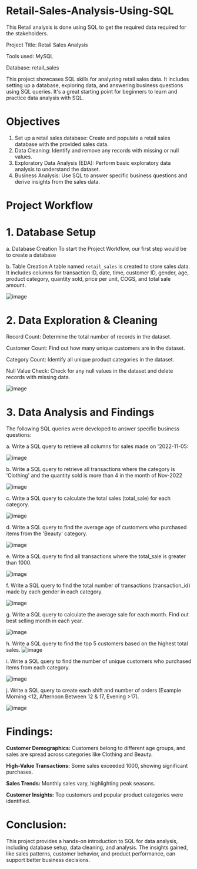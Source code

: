 # Retail-Sales-Analysis-Using-SQL

This Retail analysis is done using SQL to get the required data required for the stakeholders.

Project Title: Retail Sales Analysis 

Tools used: MySQL

Database: retail_sales

This project showcases SQL skills for analyzing retail sales data. It includes setting up a database, exploring data, and answering business questions using SQL queries. It's a great starting point for beginners to learn and practice data analysis with SQL.

# Objectives
1. Set up a retail sales database: Create and populate a retail sales database with the provided sales data.
2. Data Cleaning: Identify and remove any records with missing or null values.
3. Exploratory Data Analysis (EDA): Perform basic exploratory data analysis to understand the dataset.
4. Business Analysis: Use SQL to answer specific business questions and derive insights from the sales data.

# Project Workflow

# 1. Database Setup

a. Database Creation
To start the Project Workflow, our first step would be to create a database

b. Table Creation
A table named `retail_sales` is created to store sales data. It includes columns for transaction ID, date, time, customer ID, gender, age, product category, quantity sold, price per unit, COGS, and total sale amount.

![image](https://github.com/user-attachments/assets/cb6cc0b0-d5a6-4c49-9bcf-ab82c7759ce8)

# 2. Data Exploration & Cleaning

Record Count: Determine the total number of records in the dataset.

Customer Count: Find out how many unique customers are in the dataset.

Category Count: Identify all unique product categories in the dataset.

Null Value Check: Check for any null values in the dataset and delete records with missing data.

![image](https://github.com/user-attachments/assets/b4b136b3-6523-4d54-944f-adbcf9723da7)

# 3. Data Analysis and Findings 

The following SQL queries were developed to answer specific business questions:

a. Write a SQL query to retrieve all columns for sales made on '2022-11-05:

![image](https://github.com/user-attachments/assets/f7b656b2-7b52-4239-bb53-173a38bb6514)


b. Write a SQL query to retrieve all transactions where the category is 'Clothing' and the quantity sold is more than 4 in the month of Nov-2022

![image](https://github.com/user-attachments/assets/3d219618-1c91-4cd8-963f-614be4641f21)


c. Write a SQL query to calculate the total sales (total_sale) for each category.

![image](https://github.com/user-attachments/assets/e099f821-3712-460d-81cf-16a3014e996e)


d. Write a SQL query to find the average age of customers who purchased items from the 'Beauty' category.

![image](https://github.com/user-attachments/assets/4e1ab0f4-405a-4929-baf0-3c7d984aadf8)


e. Write a SQL query to find all transactions where the total_sale is greater than 1000.

![image](https://github.com/user-attachments/assets/1fa9f3bb-6a6f-4572-9dfd-7d9e924c0866)


f. Write a SQL query to find the total number of transactions (transaction_id) made by each gender in each category.

![image](https://github.com/user-attachments/assets/939dbc15-4cc9-455e-9e3f-4833b12c9535)


g. Write a SQL query to calculate the average sale for each month. Find out best selling month in each year.

![image](https://github.com/user-attachments/assets/5fa6cc71-c79c-4434-ad1d-9a4554230796)


h. Write a SQL query to find the top 5 customers based on the highest total sales.
![image](https://github.com/user-attachments/assets/2ebf30ee-7b47-40c3-a576-be281d484d86)


i. Write a SQL query to find the number of unique customers who purchased items from each category.

![image](https://github.com/user-attachments/assets/1d8049d1-203d-441f-9542-0d4fd00142aa)


j. Write a SQL query to create each shift and number of orders (Example Morning <12, Afternoon Between 12 & 17, Evening >17).

![image](https://github.com/user-attachments/assets/a22e67b6-3538-40bb-99e0-13d9ae6a870a)


# Findings: 

**Customer Demographics:** Customers belong to different age groups, and sales are spread across categories like Clothing and Beauty.

**High-Value Transactions:** Some sales exceeded 1000, showing significant purchases.

**Sales Trends:** Monthly sales vary, highlighting peak seasons.
  
**Customer Insights:** Top customers and popular product categories were identified.  


# Conclusion:  

This project provides a hands-on introduction to SQL for data analysis, including database setup, data cleaning, and analysis. The insights gained, like sales patterns, customer behavior, and product performance, can support better business decisions.













